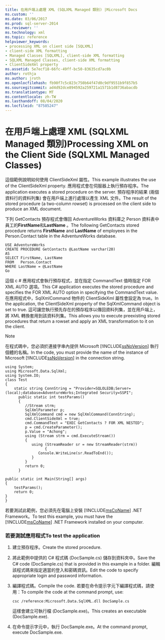 ```yaml
---
title: 在用戶端上處理 XML (SQLXML Managed 類別) |Microsoft Docs
ms.custom: ''
ms.date: 03/06/2017
ms.prod: sql-server-2014
ms.reviewer: ''
ms.technology: xml
ms.topic: reference
helpviewer_keywords:
- processing XML on client side [SQLXML]
- client-side XML formatting
- Managed Classes [SQLXML], client-side XML formatting
- SQLXML Managed Classes, client-side XML formatting
- ClientSideXml property
ms.assetid: 5e7ecf18-66fc-49ff-bc50-83635cd7ac0b
author: rothja
ms.author: jroth
ms.openlocfilehash: fb90f7c5c823c750b64f47d0c9df9551b9f857b5
ms.sourcegitcommit: ad4d92dce894592a259721a1571b1d8736abacdb
ms.translationtype: MT
ms.contentlocale: zh-TW
ms.lasthandoff: 08/04/2020
ms.locfileid: "87585247"
---
```

# <a name="processing-xml-on-the-client-side-sqlxml-managed-classes"></a><span data-ttu-id="a90a0-102">在用戶端上處理 XML (SQLXML Managed 類別)</span><span class="sxs-lookup"><span data-stu-id="a90a0-102">Processing XML on the Client Side (SQLXML Managed Classes)</span></span>
  <span data-ttu-id="a90a0-103">這個範例說明如何使用 ClientSideXml 屬性。</span><span class="sxs-lookup"><span data-stu-id="a90a0-103">This example illustrates the use of the ClientSideXml property.</span></span> <span data-ttu-id="a90a0-104">應用程式會在伺服器上執行預存程序。</span><span class="sxs-lookup"><span data-stu-id="a90a0-104">The application executes a stored procedure on the server.</span></span> <span data-ttu-id="a90a0-105">預存程序的結果 (兩個資料行的資料列集) 會在用戶端上進行處理以產生 XML 文件。</span><span class="sxs-lookup"><span data-stu-id="a90a0-105">The result of the stored procedure (a two-column rowset) is processed on the client side to produce an XML document.</span></span>  
  
 <span data-ttu-id="a90a0-106">下列 GetContacts 預存程式會傳回 AdventureWorks 資料庫之 Person 資料表中員工的**FirstName**和**LastName** 。</span><span class="sxs-lookup"><span data-stu-id="a90a0-106">The following GetContacts stored procedure returns **FirstName** and **LastName** of employees in the Person.Contact table in the AdventureWorks database.</span></span>  
  
```  
USE AdventureWorks  
CREATE PROCEDURE GetContacts @LastName varchar(20)  
AS  
SELECT FirstName, LastName  
FROM   Person.Contact  
WHERE LastName = @LastName  
Go  
```  
  
 <span data-ttu-id="a90a0-107">這個 c # 應用程式會執行預存程式，並在指定 CommandText 值時指定 FOR XML AUTO 選項。</span><span class="sxs-lookup"><span data-stu-id="a90a0-107">This C# application executes the stored procedure and specifies the FOR XML AUTO option in specifying the CommandText value.</span></span> <span data-ttu-id="a90a0-108">在應用程式中，SqlXmlCommand 物件的 ClientSideXml 屬性會設定為 true。</span><span class="sxs-lookup"><span data-stu-id="a90a0-108">In the application, the ClientSideXml property of the SqlXmlCommand object is set to true.</span></span> <span data-ttu-id="a90a0-109">這可讓您執行預先存在的預存程序以傳回資料列集，並在用戶端上，將 XML 轉換套用到該資料列集。</span><span class="sxs-lookup"><span data-stu-id="a90a0-109">This allows you to execute preexisting stored procedures that return a rowset and apply an XML transformation to it on the client.</span></span>  
  
> [!NOTE]  
>  <span data-ttu-id="a90a0-110">在程式碼中，您必須於連接字串內提供 Microsoft [!INCLUDE[ssNoVersion](../../../includes/ssnoversion-md.md)] 執行個體的名稱。</span><span class="sxs-lookup"><span data-stu-id="a90a0-110">In the code, you must provide the name of the instance of Microsoft [!INCLUDE[ssNoVersion](../../../includes/ssnoversion-md.md)] in the connection string.</span></span>  
  
```  
using System;  
using Microsoft.Data.SqlXml;  
using System.IO;  
class Test  
{  
    static string ConnString = "Provider=SQLOLEDB;Server=(local);database=AdventureWorks;Integrated Security=SSPI";  
      public static int testParams()  
      {  
         //Stream strm;  
         SqlXmlParameter p;  
         SqlXmlCommand cmd = new SqlXmlCommand(ConnString);  
         cmd.ClientSideXml = true;  
         cmd.CommandText = "EXEC GetContacts ? FOR XML NESTED";  
         p = cmd.CreateParameter();  
         p.Value = "Achong";  
         using (Stream strm = cmd.ExecuteStream())   
         {  
            using (StreamReader sr = new StreamReader(strm))  
                  {  
               Console.WriteLine(sr.ReadToEnd());  
            }  
         }  
         return 0;  
      }  
  
public static int Main(String[] args)  
{  
    testParams();  
    return 0;  
}  
}  
```  
  
 <span data-ttu-id="a90a0-111">若要測試此範例，您必須先在電腦上安裝 [!INCLUDE[msCoName](../../../includes/msconame-md.md)] .NET Framework。</span><span class="sxs-lookup"><span data-stu-id="a90a0-111">To test this example, you must have the [!INCLUDE[msCoName](../../../includes/msconame-md.md)] .NET Framework installed on your computer.</span></span>  
  
### <a name="to-test-the-application"></a><span data-ttu-id="a90a0-112">若要測試應用程式</span><span class="sxs-lookup"><span data-stu-id="a90a0-112">To test the application</span></span>  
  
1.  <span data-ttu-id="a90a0-113">建立預存程序。</span><span class="sxs-lookup"><span data-stu-id="a90a0-113">Create the stored procedure.</span></span>  
  
2.  <span data-ttu-id="a90a0-114">將此範例中提供的 C# 程式碼 (DocSample.cs) 儲存到資料夾中。</span><span class="sxs-lookup"><span data-stu-id="a90a0-114">Save the C# code (DocSample.cs) that is provided in this example in a folder.</span></span> <span data-ttu-id="a90a0-115">編輯該程式碼來指定適當的登入和密碼資訊。</span><span class="sxs-lookup"><span data-stu-id="a90a0-115">Edit the code to specify appropriate login and password information.</span></span>  
  
3.  <span data-ttu-id="a90a0-116">編譯程式碼。</span><span class="sxs-lookup"><span data-stu-id="a90a0-116">Compile the code.</span></span> <span data-ttu-id="a90a0-117">若要在命令提示字元下編譯程式碼，請使用：</span><span class="sxs-lookup"><span data-stu-id="a90a0-117">To compile the code at the command prompt, use:</span></span>  
  
    ```  
    csc /reference:Microsoft.Data.SqlXML.dll DocSample.cs  
    ```  
  
     <span data-ttu-id="a90a0-118">這樣會建立可執行檔 (DocSample.exe)。</span><span class="sxs-lookup"><span data-stu-id="a90a0-118">This creates an executable (DocSample.exe).</span></span>  
  
4.  <span data-ttu-id="a90a0-119">在命令提示字元中，執行 DocSample.exe。</span><span class="sxs-lookup"><span data-stu-id="a90a0-119">At the command prompt, execute DocSample.exe.</span></span>  
  
  
